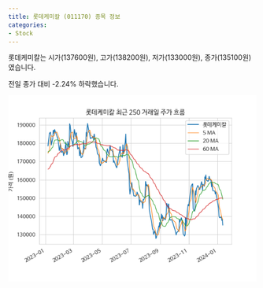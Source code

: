 ```yaml
---
title: 롯데케미칼 (011170) 종목 정보
categories:
- Stock
---
```


롯데케미칼는 시가(137600원), 고가(138200원), 저가(133000원), 종가(135100원)였습니다.

전일 종가 대비 -2.24% 하락했습니다.

<!-- more -->

![011170](/assets/images/stock/011170.png)